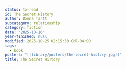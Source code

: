 ```yaml
---
status: to-read
id: The Secret History
author: Donna Tartt
subcategory: relationship
category: fiction
date: "2025-10-16"
year-finished: null
modified: 2025-10-25 02:15:30 GMT-04:00
tags:
  - book
posters: "[[library/posters/the-secret-history.jpg]]"
title: The Secret History
---
```

